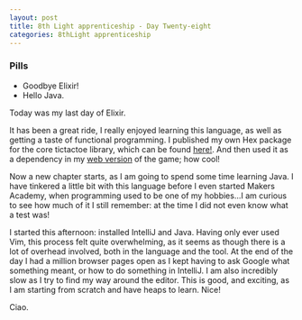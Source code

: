 ```yaml
---
layout: post
title: 8th Light apprenticeship - Day Twenty-eight
categories: 8thLight apprenticeship
---
```


### Pills
- Goodbye Elixir!
- Hello Java.

Today was my last day of Elixir.

It has been a great ride, I really enjoyed learning this language, as well as
getting a taste of functional programming. I published my own Hex package for
the core tictactoe library, which can be found [here!](https://hex.pm/packages/elixir_tictactoe).
And then used it as a dependency in my [web version](https://github.com/andreamazza89/elixir_web_ttt)
of the game; how cool!

Now a new chapter starts, as I am going to spend some time learning Java. I have
tinkered a little bit with this language before I even started Makers Academy, when
programming used to be one of my hobbies...I am curious to see how much of it
I still remember: at the time I did not even know what a test was!

I started this afternoon: installed IntelliJ and Java. Having only ever used Vim,
this process felt quite overwhelming, as it seems as though there is a lot of
overhead involved, both in the language and the tool. At the end of the day I had
a million browser pages open as I kept having to ask Google what something meant,
or how to do something in IntelliJ. I am also incredibly slow as I try to find my way
around the editor. This is good, and exciting, as I am starting from scratch and
have heaps to learn. Nice!

Ciao.
